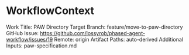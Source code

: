 # WorkflowContext

Work Title: PAW Directory
Target Branch: feature/move-to-paw-directory
GitHub Issue: https://github.com/lossyrob/phased-agent-workflow/issues/19
Remote: origin
Artifact Paths: auto-derived
Additional Inputs: paw-specification.md
